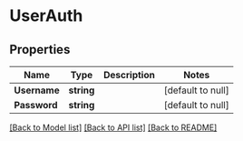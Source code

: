 # UserAuth

## Properties
Name | Type | Description | Notes
------------ | ------------- | ------------- | -------------
**Username** | **string** |  | [default to null]
**Password** | **string** |  | [default to null]

[[Back to Model list]](../README.md#documentation-for-models) [[Back to API list]](../README.md#documentation-for-api-endpoints) [[Back to README]](../README.md)


